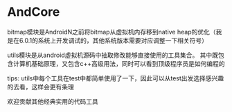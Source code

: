 # AndCore

bitmap模块是AndroidN之前将bitmap从虚拟机内存移到native heap的优化（我是在6.0.1的系统上开发调试的，其他系统版本需要对应调整一下相关符号）

utils模块是从android虚拟机源码中抽取修改能够直接使用的工具集合。 其中既包含计算机基础原理，又包含c++高级用法，同时可以看到顶级程序员是如何编程的

tips: utils中每个工具在test中都简单使用了一下，因此可以从test出发选择感兴趣的去看，这样会更有条理

欢迎贡献其他经典实用的代码工具


